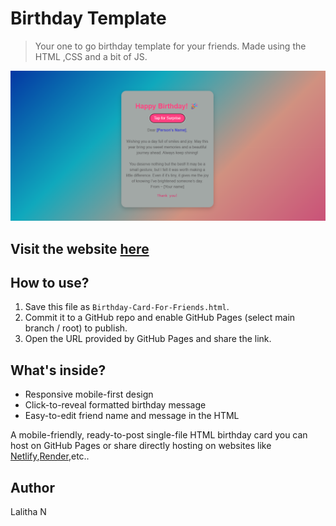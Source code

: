 # Birthday Template
> Your one to go birthday template for your friends.
Made using the HTML ,CSS and a bit of JS.

![Image](image.png)
## Visit the website [here](https://lalitha-n546.github.io/birthday_template/)
## How to use?
1. Save this file as `Birthday-Card-For-Friends.html`.
2. Commit it to a GitHub repo and enable GitHub Pages (select main branch / root) to publish.
3. Open the URL provided by GitHub Pages and share the link.


## What's inside?
- Responsive mobile-first design
- Click-to-reveal formatted birthday message
- Easy-to-edit friend name and message in the HTML
  
A mobile-friendly, ready-to-post single-file HTML birthday card you can host on GitHub Pages or share directly hosting on websites like [Netlify](https://www.netlify.com/),[Render](https://render.com/),etc..
  


## Author
Lalitha N

